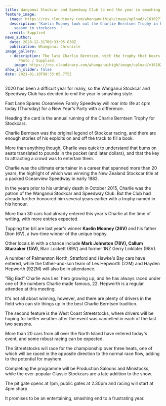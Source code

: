 ```yaml
---
title: Wanganui Stockcar and Speedway Club to end the year in smashing style
feature_image:
  image: https://res.cloudinary.com/whanganuihigh/image/upload/v1610271267/News/Kaelin_Mooney_took_out_the_Charlie_Berntsen_Trophy_in_his_first_season_in_stockcars.jpg
  description: "Kaelin Mooney took out the Charlie Berntsen Trophy in his first
    season in stockcars. "
  credit: Supplied
news_author:
  date: 2020-12-31T09:33:05.630Z
  publication: Whanganui Chronicle
image_gallery:
  - description: The late Charlie Berntsen, with the trophy that bears his name.
      Photo / Supplied.
    image: https://res.cloudinary.com/whanganuihigh/image/upload/v1610271404/News/The_late_Charlie_Berntsen.jpg
show_in_slider: false
date: 2021-01-10T09:33:05.775Z
---
```

2020 has been a difficult year for many, so the Wanganui Stockcar and Speedway Club has decided to end the year in smashing style.

Fast Lane Spares Oceanview Family Speedway will roar into life at 4pm today (Thursday) for a New Year's Party with a difference.

Heading the card is the annual running of the Charlie Berntsen Trophy for Stockcars.

Charlie Berntsen was the original legend of Stockcar racing, and there are enough stories of his exploits on and off the track to fill a book.

More than anything though, Charlie was quick to understand that bums on seats translated to pounds in the pocket (and later dollars), and that the key to attracting a crowd was to entertain them.

Charlie was the ultimate entertainer in a career that spanned more than 20 years, the highlight of which was winning the New Zealand Stockcar title at a packed Oceanview Speedway in early 1982.

In the years prior to his untimely death in October 2015, Charlie was the patron of the Wanganui Stockcar and Speedway Club. But the Club had already further honoured him several years earlier with a trophy named in his honour.

More than 30 cars had already entered this year's Charlie at the time of writing, with more entries expected.

Topping the bill are last year's winner **Kaelin Mooney (26V)** and his father Dion (6V), a two-time winner of the unique trophy.

Other locals in with a chance include **Mark Johnston (78V), Callum Sturzaker (15V)**, Blair Lockett (89V) and former 1NZ Gerry Linklater (98V).

A number of Palmerston North, Stratford and Hawke's Bay cars have entered, while the father-and-son team of Les Hepworth (22M) and Hayden Hepworth (922M) will also be in attendance.

"Big Bad" Charlie was Les' hero growing up, and he has always raced under one of the numbers Charlie made famous, 22. Hepworth is a regular attendee at this meeting.

It's not all about winning, however, and there are plenty of drivers in the field who can stir things up in the best Charlie Berntsen tradition.

The second feature is the West Coast Streetstocks, where drivers will be hoping for better weather after the event was cancelled in each of the last two seasons.

More than 20 cars from all over the North Island have entered today's event, and some robust racing can be expected.

The Streetstocks will race for the championship over three heats, one of which will be raced in the opposite direction to the normal race flow, adding to the potential for mayhem.

Completing the programme will be Production Saloons and Ministocks, while the ever-popular Classic Stockcars are a late addition to the show.

The pit gate opens at 1pm, public gates at 2.30pm and racing will start at 4pm sharp.

It promises to be an entertaining, smashing end to a frustrating year.